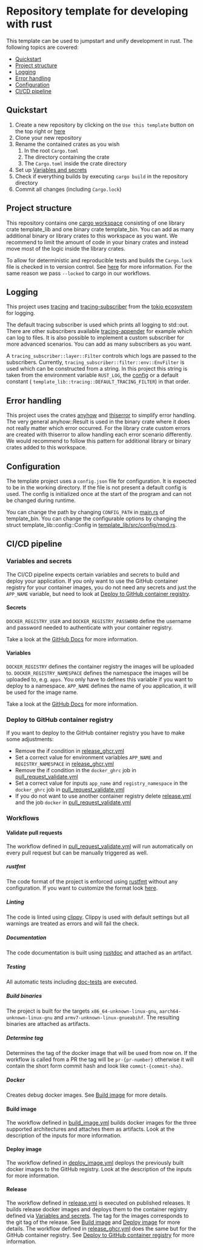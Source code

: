 # Repository template for developing with rust

This template can be used to jumpstart and unify development in rust. The following topics are covered:

- [Quickstart](#quickstart)
- [Project structure](#project-structure)
- [Logging](#logging)
- [Error handling](#error-handling)
- [Configuration](#configuration)
- [CI/CD pipeline](#cicd-pipeline)

## Quickstart

1. Create a new repository by clicking on the `Use this template` button on the top right
   or [here](https://github.com/new?owner=Somic-Flecs-shared-space&template_name=development-template-rs&template_owner=Somic-Flecs-shared-space)
2. Clone your new repository
3. Rename the contained crates as you wish
    1. In the root `Cargo.toml`
    2. The directory containing the crate
    3. The `Cargo.toml` inside the crate directory
4. Set up [Variables and secrets](#variables-and-secrets)
5. Check if everything builds by executing ```cargo build``` in the repository directory
6. Commit all changes (including `Cargo.lock`)

## Project structure

This repository contains one [cargo workspace](https://doc.rust-lang.org/cargo/reference/workspaces.html) consisting of
one library crate template_lib and one binary crate template_bin. You can add as many additional binary or library
crates to this workspace as you want. We recommend to limit the amount of code in your binary crates and instead move
most of the logic inside the library crates.

To allow for deterministic and reproducible tests and builds the `Cargo.lock` file is checked in to version control.
See [here](https://doc.rust-lang.org/cargo/faq.html#why-have-cargolock-in-version-control) for more information. For the
same reason we pass `--locked` to cargo in our workflows.

## Logging

This project uses [tracing](https://github.com/tokio-rs/tracing)
and [tracing-subscriber](https://github.com/tokio-rs/tracing/tree/master/tracing-subscriber) from
the [tokio ecosystem](https://github.com/tokio-rs) for logging.

The default tracing subscriber is used which prints all logging to std::out. There are other subscribers
available [tracing-appender](https://github.com/tokio-rs/tracing/tree/master/tracing-appender) for example which can log
to files. It is also possible to implement a custom subscriber for more advanced scenarios. You can add as many
subscribers as you want.

A `tracing_subscriber::layer::Filter` controls which logs are passed to the subscribers. Currently,
`tracing_subscriber::filter::env::EnvFilter` is used which can be constructed from a string. In this project this string
is taken from the environment variable `RUST_LOG`, the [config](#configuration) or a default constant (
`template_lib::tracing::DEFAULT_TRACING_FILTER`) in that order.

## Error handling

This project uses the crates [anyhow](https://github.com/dtolnay/anyhow)
and [thiserror](https://github.com/dtolnay/thiserror) to simplify error handling. The very general anyhow::Result is
used in the binary crate where it does not really matter which error occurred. For the library crate custom errors are
created with thiserror to allow handling each error scenario differently. We would recommend to follow this pattern for
additional library or binary crates added to this workspace.

## Configuration

The template project uses a `config.json` file for configuration. It is expected to be in the working directory. If the
file is not present a default config is used. The config is initialized once at the start of the program and can not be
changed during runtime.

You can change the path by changing `CONFIG_PATH` in [main.rs](./template_bin/src/main.rs) of
template_bin. You can change the configurable options by changing the
struct template_lib::config::Config in [template_lib/src/config/mod.rs](./template_lib/src/config/mod.rs).

## CI/CD pipeline

### Variables and secrets

The CI/CD pipeline expects certain variables and secrets to build and deploy your application. If you only want to use
the GitHub container registry for your container images, you do not need any secrets and just the `APP_NAME` variable,
but need to look at [Deploy to GitHub container registry](#deploy-to-github-container-registry).

#### Secrets

`DOCKER_REGISTRY_USER` and `DOCKER_REGISTRY_PASSWORD` define the username and password needed to authenticate with your
container registry.

Take a look at
the [GitHub Docs](https://docs.github.com/en/actions/how-tos/security-for-github-actions/security-guides/using-secrets-in-github-actions)
for more information.

#### Variables

`DOCKER_REGISTRY` defines the container registry the images will be uploaded to.
`DOCKER_REGISTRY_NAMESPACE` defines the namespace the images will be uploaded to, e.g. `apps`. You only have to defines
this variable if you want to deploy to a namespace.
`APP_NAME` defines the name of you application, it will be used for the image name.

Take a look at
the [GitHub Docs](https://docs.github.com/en/actions/how-tos/writing-workflows/choosing-what-your-workflow-does/store-information-in-variables)
for more information.

### Deploy to GitHub container registry

If you want to deploy to the GitHub container registry you have to make some adjustments:

- Remove the if condition in [release_ghcr.yml](.github/workflows/release_ghcr.yml)
- Set a correct value for environment variables `APP_NAME` and `REGISTRY_NAMESPACE`
  in [release_ghcr.yml](.github/workflows/release_ghcr.yml)
- Remove the if condition in the `docker_ghrc` job
  in [pull_request_validate.yml](.github/workflows/pull_request_validate.yml)
- Set a correct value for inputs `app_name` and `registry_namespace` in the `docker_ghrc` job
  in [pull_request_validate.yml](.github/workflows/pull_request_validate.yml)
- If you do not want to use another container registry delete [release.yml](.github/workflows/release_ghcr.yml) and the
  job `docker` in [pull_request_validate.yml](.github/workflows/pull_request_validate.yml)

### Workflows

#### Validate pull requests

The workflow defined in [pull_request_validate.yml](.github/workflows/pull_request_validate.yml) will run automatically
on every pull request but can be manually triggered as well.

##### rustfmt

The code format of the project is enforced
using [rustfmt](https://github.com/rust-lang/rustfmt?tab=readme-ov-file#rustfmt----) without any configuration. If you
want to customize the format look [here](https://github.com/rust-lang/rustfmt?tab=readme-ov-file#configuring-rustfmt).

##### Linting

The code is linted using [clippy](https://github.com/rust-lang/rust-clippy?tab=readme-ov-file#clippy). Clippy is used
with default settings but all warnings are treated as errors and will fail the check.

##### Documentation

The code documentation is built using [rustdoc](https://doc.rust-lang.org/rustdoc/what-is-rustdoc.html) and attached as
an artifact.

##### Testing

All automatic tests
including [doc-tests](https://doc.rust-lang.org/rustdoc/write-documentation/documentation-tests.html) are executed.

##### Build binaries

The project is built for the targets `x86_64-unknown-linux-gnu`, `aarch64-unknown-linux-gnu` and
`armv7-unknown-linux-gnueabihf`. The resulting binaries are attached as artifacts.

##### Determine tag

Determines the tag of the docker image that will be used from now on. If the workflow is called from a PR the tag will
be `pr-{pr-number}` otherwise it will contain the short form commit hash and look like `commit-{commit-sha}`.

##### Docker

Creates debug docker images. See [Build image](#build-image) for more details.

#### Build image

The workflow defined in [build_image.yml](.github/workflows/build_image.yml) builds docker images for the three
supported architectures and attaches them as artifacts. Look at the description of the inputs for more information.

#### Deploy image

The workflow defined in [deploy_image.yml](.github/workflows/deploy_image.yml) deploys the previously built docker
images to the GitHub registry. Look at the description of the inputs for more information.

#### Release

The workflow defined in [release.yml](.github/workflows/release.yml) is executed on published releases. It builds
release docker images and deploys them to the container registry defined
via [Variables and secrets](#variables-and-secrets). The tag for the images corresponds to the git tag of the release.
See [Build image](#build-image) and [Deploy image](#deploy-image) for more details.
The workflow defined in [release_ghcr.yml](.github/workflows/release_ghcr.yml) does the same but for the GitHub
container registry. See [Deploy to GitHub container registry](#deploy-to-github-container-registry) for more
information.